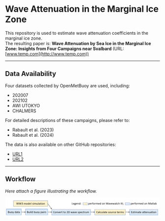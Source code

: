 # Wave Attenuation in the Marginal Ice Zone

This repository is used to estimate wave attenuation coefficients in the marginal ice zone.  
The resulting paper is:  **Wave Attenuation by Sea Ice in the Marginal Ice Zone: Insights from Four Campaigns near Svalbard**  (URL: [www.temp.com](http://www.temp.com))

---

## Data Availability

Four datasets collected by OpenMetBuoy are used, including:  
- 202007  
- 202102  
- AWI UTOKYO  
- CHALMERS  

For detailed descriptions of these campaigns, please refer to:  
- Rabault et al. (2023)  
- Rabault et al. (2024)

The data is also available on other GitHub repositories:  
- [URL1](#)  
- [URL2](#)

---

## Workflow

*Here attach a figure illustrating the workflow.*

![Workflow Diagram](workflow.png)  

